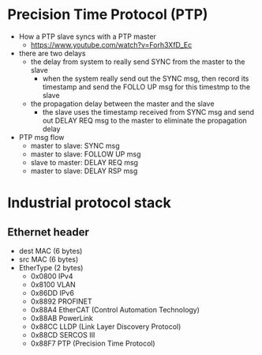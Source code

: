 # Precision Time Protocol (PTP)
- How a PTP slave syncs with a PTP master
  - https://www.youtube.com/watch?v=Forh3XfD_Ec
- there are two delays
  - the delay from system to really send SYNC from the master to the slave
    - when the system really send out the SYNC msg, then record its timestamp and send the FOLLO UP msg for this timestmp to the slave
  - the propagation delay between the master and the slave
    - the slave uses the timestamp received from SYNC msg and send out DELAY REQ msg to the master to eliminate the propagation delay
- PTP msg flow
  - master to slave: SYNC msg
  - master to slave: FOLLOW UP msg
  - slave to master: DELAY REQ msg
  - master to slave: DELAY RSP msg

# Industrial protocol stack
## Ethernet header
- dest MAC (6 bytes)
- src MAC (6 bytes)
- EtherType (2 bytes)
  - 0x0800 IPv4
  - 0x8100 VLAN
  - 0x86DD IPv6
  - 0x8892 PROFINET
  - 0x88A4 EtherCAT (Control Automation Technology)
  - 0x88AB PowerLink
  - 0x88CC LLDP (Link Layer Discovery Protocol)
  - 0x88CD SERCOS III
  - 0x88F7 PTP (Precision Time Protocol)
 

